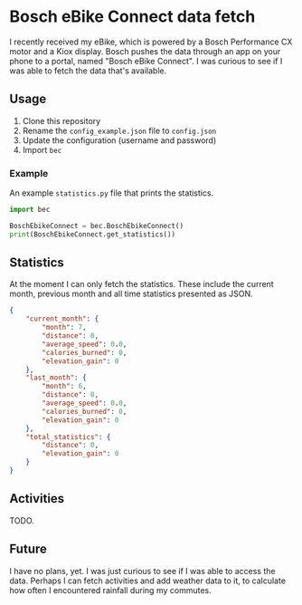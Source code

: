 # Bosch eBike Connect data fetch

I recently received my eBike, which is powered by a Bosch Performance CX motor and a Kiox display. Bosch pushes the data through an app on your phone to a portal, named "Bosch eBike Connect". I was curious to see if I was able to fetch the data that's available.

## Usage
1. Clone this repository
2. Rename the `config_example.json` file to `config.json`
3. Update the configuration (username and password)
4. Import `bec`

### Example
An example `statistics.py` file that prints the statistics.

```python
import bec

BoschEbikeConnect = bec.BoschEbikeConnect()
print(BoschEbikeConnect.get_statistics())
```

## Statistics
At the moment I can only fetch the statistics. These include the current month, previous month and all time statistics presented as JSON.

```json
{
    "current_month": {
        "month": 7,
        "distance": 0,
        "average_speed": 0.0,
        "calories_burned": 0,
        "elevation_gain": 0
    },
    "last_month": {
        "month": 6,
        "distance": 0,
        "average_speed": 0.0,
        "calories_burned": 0,
        "elevation_gain": 0
    },
    "total_statistics": {
        "distance": 0,
        "elevation_gain": 0
    }
}
```

## Activities
TODO.

## Future
I have no plans, yet. I was just curious to see if I was able to access the data. Perhaps I can fetch activities and add weather data to it, to calculate how often I encountered rainfall during my commutes.